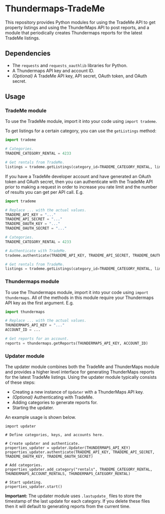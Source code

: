 Thundermaps-TradeMe
===================

This repository provides Python modules for using the TradeMe API to get property listings and using the ThunderMaps API to post reports, and a module that periodically creates Thundermaps reports for the latest TradeMe listings.

Dependencies
------------

* The `requests` and `requests_oauthlib` libraries for Python.
* A Thundermaps API key and account ID.
* *(Optional)* A TradeMe API key, API secret, OAuth token, and OAuth secret.

Usage
-----

### TradeMe module

To use the TradeMe module, import it into your code using `import trademe`.

To get listings for a certain category, you can use the `getListings` method:

```python
import trademe

# Categories.
TRADEME_CATEGORY_RENTAL = 4233

# Get rentals from TradeMe.
listings = trademe.getListings(category_id=TRADEME_CATEGORY_RENTAL, limit=10)
```

If you have a TradeMe developer account and have generated an OAuth token and OAuth secret, then you can authenticate with the TradeMe API prior to making a request in order to increase you rate limit and the number of results you can get per API call. E.g.

```python
import trademe

# Replace ... with the actual values.
TRADEME_API_KEY = "..."
TRADEME_API_SECRET = "..."
TRADEME_OAUTH_KEY = "..."
TRADEME_OAUTH_SECRET = "..."

# Categories.
TRADEME_CATEGORY_RENTAL = 4233

# Authenticate with TradeMe.
trademe.authenticate(TRADEME_API_KEY, TRADEME_API_SECRET, TRADEME_OAUTH_KEY, TRADEME_OAUTH_SECRET)

# Get rentals from TradeMe.
listings = trademe.getListings(category_id=TRADEME_CATEGORY_RENTAL, limit=10)
```

### Thundermaps module

To use the Thundermaps module, import it into your code using `import thundermaps`. All of the methods in this module require your Thundermaps API key as the first argument. E.g.

```python
import thundermaps

# Replace ... with the actual values.
THUNDERMAPS_API_KEY = "..."
ACCOUNT_ID = ...

# Get reports for an account.
reports = thundermaps.getReports(THUNDERMAPS_API_KEY, ACCOUNT_ID)
```

### Updater module

The updater module combines both the TradeMe and ThunderMaps module and provides a higher level interface for generating ThunderMaps reports for the latest TradeMe listings.
Using the updater module typically consists of these steps:

* Creating a new instance of `Updater` with a ThunderMaps API key.
* *(Optional)* Authenticating with TradeMe.
* Adding categories to generate reports for.
* Starting the updater.

An example usage is shown below.

```
import updater

# Define categories, keys, and accounts here.

# Create updater and authenticate.
properties_updater = updater.Updater(THUNDERMAPS_API_KEY)
properties_updater.authenticate(TRADEME_API_KEY, TRADEME_API_SECRET, TRADEME_OAUTH_KEY, TRADEME_OAUTH_SECRET)

# Add categories.
properties_updater.add_category("rentals", TRADEME_CATEGORY_RENTAL, THUNDERMAPS_ACCOUNT_RENTALS, THUNDERMAPS_CATEGORY_RENTAL)

# Start updating.
properties_updater.start()
```

**Important:** The updater module uses `.lastupdate_` files to store the timestamp of the last update for each category. If you delete these files then it will default to generating reports from the current time.
